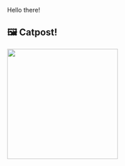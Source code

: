Hello there!



## 🖼️ Catpost!

<sub>
    <img src="https://cdn2.thecatapi.com/images/d9r.jpg" height="256">
</sub>

